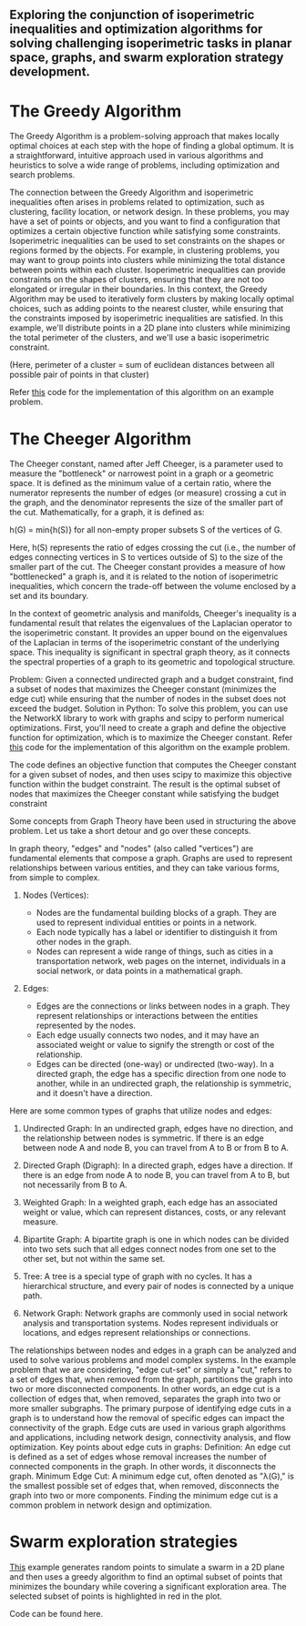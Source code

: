 ## Exploring the conjunction of isoperimetric inequalities and optimization algorithms for solving challenging isoperimetric tasks in planar space, graphs, and swarm exploration strategy development.

# The Greedy Algorithm

The Greedy Algorithm is a problem-solving approach that makes locally optimal choices at each step with the hope of finding a global optimum. It is a straightforward, intuitive approach used in various algorithms and heuristics to solve a wide range of problems, including optimization and search problems.

The connection between the Greedy Algorithm and isoperimetric inequalities often arises in problems related to optimization, such as clustering, facility location, or network design. In these problems, you may have a set of points or objects, and you want to find a configuration that optimizes a certain objective function while satisfying some constraints. Isoperimetric inequalities can be used to set constraints on the shapes or regions formed by the objects.
For example, in clustering problems, you may want to group points into clusters while minimizing the total distance between points within each cluster. Isoperimetric inequalities can provide constraints on the shapes of clusters, ensuring that they are not too elongated or irregular in their boundaries.
In this context, the Greedy Algorithm may be used to iteratively form clusters by making locally optimal choices, such as adding points to the nearest cluster, while ensuring that the constraints imposed by isoperimetric inequalities are satisfied.
In this example, we'll distribute points in a 2D plane into clusters while minimizing the total perimeter of the clusters, and we'll use a basic isoperimetric constraint.

(Here, perimeter of a cluster = sum of euclidean distances between all possible pair of points in that cluster)

Refer [this](https://github.com/jaiisrani/Isoperimetric-Optimization-Algorithms/blob/main/Isoperimetric_Inequalities.ipynb) code for the implementation of this algorithm on an example problem.

# The Cheeger Algorithm

The Cheeger constant, named after Jeff Cheeger, is a parameter used to measure the "bottleneck" or narrowest point in a graph or a geometric space. It is defined as the minimum value of a certain ratio, where the numerator represents the number of edges (or measure) crossing a cut in the graph, and the denominator represents the size of the smaller part of the cut. Mathematically, for a graph, it is defined as:

h(G) = min{h(S)} for all non-empty proper subsets S of the vertices of G.

Here, h(S) represents the ratio of edges crossing the cut (i.e., the number of edges connecting vertices in S to vertices outside of S) to the size of the smaller part of the cut. The Cheeger constant provides a measure of how "bottlenecked" a graph is, and it is related to the notion of isoperimetric inequalities, which concern the trade-off between the volume enclosed by a set and its boundary.

In the context of geometric analysis and manifolds, Cheeger's inequality is a fundamental result that relates the eigenvalues of the Laplacian operator to the isoperimetric constant. It provides an upper bound on the eigenvalues of the Laplacian in terms of the isoperimetric constant of the underlying space. This inequality is significant in spectral graph theory, as it connects the spectral properties of a graph to its geometric and topological structure.

Problem: Given a connected undirected graph and a budget constraint, find a subset of nodes that maximizes the Cheeger constant (minimizes the edge cut) while ensuring that the number of nodes in the subset does not exceed the budget.
Solution in Python:
To solve this problem, you can use the NetworkX library to work with graphs and scipy to perform numerical optimizations. First, you'll need to create a graph and define the objective function for optimization, which is to maximize the Cheeger constant.
Refer [this](https://github.com/jaiisrani/Isoperimetric-Optimization-Algorithms/blob/main/Isoperimetric_Inequalities.ipynb) code for the implementation of this algorithm on the example problem.

The code defines an objective function that computes the Cheeger constant for a given subset of nodes, and then uses scipy to maximize this objective function within the budget constraint. The result is the optimal subset of nodes that maximizes the Cheeger constant while satisfying the budget constraint

Some concepts from Graph Theory have been used in structuring the above problem. Let us take a short detour and go over these concepts. 

In graph theory, "edges" and "nodes" (also called "vertices") are fundamental elements that compose a graph. Graphs are used to represent relationships between various entities, and they can take various forms, from simple to complex.

1. Nodes (Vertices):
   - Nodes are the fundamental building blocks of a graph. They are used to represent individual entities or points in a network.
   - Each node typically has a label or identifier to distinguish it from other nodes in the graph.
   - Nodes can represent a wide range of things, such as cities in a transportation network, web pages on the internet, individuals in a social network, or data points in a mathematical graph.

2. Edges:
   - Edges are the connections or links between nodes in a graph. They represent relationships or interactions between the entities represented by the nodes.
   - Each edge usually connects two nodes, and it may have an associated weight or value to signify the strength or cost of the relationship.
   - Edges can be directed (one-way) or undirected (two-way). In a directed graph, the edge has a specific direction from one node to another, while in an undirected graph, the relationship is symmetric, and it doesn't have a direction.

Here are some common types of graphs that utilize nodes and edges:

1. Undirected Graph: In an undirected graph, edges have no direction, and the relationship between nodes is symmetric. If there is an edge between node A and node B, you can travel from A to B or from B to A.

2. Directed Graph (Digraph): In a directed graph, edges have a direction. If there is an edge from node A to node B, you can travel from A to B, but not necessarily from B to A.

3. Weighted Graph: In a weighted graph, each edge has an associated weight or value, which can represent distances, costs, or any relevant measure.

4. Bipartite Graph: A bipartite graph is one in which nodes can be divided into two sets such that all edges connect nodes from one set to the other set, but not within the same set.

5. Tree: A tree is a special type of graph with no cycles. It has a hierarchical structure, and every pair of nodes is connected by a unique path.

6. Network Graph: Network graphs are commonly used in social network analysis and transportation systems. Nodes represent individuals or locations, and edges represent relationships or connections.

The relationships between nodes and edges in a graph can be analyzed and used to solve various problems and model complex systems. In the example problem that we are considering, "edge cut-set" or simply a "cut," refers to a set of edges that, when removed from the graph, partitions the graph into two or more disconnected components. In other words, an edge cut is a collection of edges that, when removed, separates the graph into two or more smaller subgraphs.
The primary purpose of identifying edge cuts in a graph is to understand how the removal of specific edges can impact the connectivity of the graph. Edge cuts are used in various graph algorithms and applications, including network design, connectivity analysis, and flow optimization.
Key points about edge cuts in graphs:
Definition: An edge cut is defined as a set of edges whose removal increases the number of connected components in the graph. In other words, it disconnects the graph.
Minimum Edge Cut: A minimum edge cut, often denoted as "λ(G)," is the smallest possible set of edges that, when removed, disconnects the graph into two or more components. Finding the minimum edge cut is a common problem in network design and optimization.

# Swarm exploration strategies

[This](https://github.com/jaiisrani/Isoperimetric-Optimization-Algorithms/blob/main/Isoperimetric_Inequalities.ipynb) example generates random points to simulate a swarm in a 2D plane and then uses a greedy algorithm to find an optimal subset of points that minimizes the boundary while covering a significant exploration area. The selected subset of points is highlighted in red in the plot.

Code can be found here.


